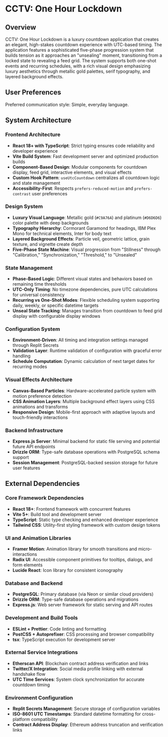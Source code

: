 # CCTV: One Hour Lockdown

## Overview

CCTV: One Hour Lockdown is a luxury countdown application that creates an elegant, high-stakes countdown experience with UTC-based timing. The application features a sophisticated five-phase progression system that builds tension as it approaches an "unsealing" moment, transitioning from a locked state to revealing a feed grid. The system supports both one-shot events and recurring schedules, with a rich visual design emphasizing luxury aesthetics through metallic gold palettes, serif typography, and layered background effects.

## User Preferences

Preferred communication style: Simple, everyday language.

## System Architecture

### Frontend Architecture
- **React 18+ with TypeScript**: Strict typing ensures code reliability and developer experience
- **Vite Build System**: Fast development server and optimized production builds
- **Component-Based Design**: Modular components for countdown display, feed grid, interactive elements, and visual effects
- **Custom Hook Pattern**: `useUtcCountdown` centralizes all countdown logic and state management
- **Accessibility-First**: Respects `prefers-reduced-motion` and `prefers-contrast` user preferences

### Design System
- **Luxury Visual Language**: Metallic gold (`#C9A76A`) and platinum (`#D6D6D6`) color palette with deep backgrounds
- **Typography Hierarchy**: Cormorant Garamond for headings, IBM Plex Mono for technical elements, Inter for body text
- **Layered Background Effects**: Particle veil, geometric lattice, grain texture, and vignette create depth
- **Five-Phase State Machine**: Visual progression from "Stillness" through "Calibration," "Synchronization," "Threshold," to "Unsealed"

### State Management
- **Phase-Based Logic**: Different visual states and behaviors based on remaining time thresholds
- **UTC-Only Timing**: No timezone dependencies, pure UTC calculations for universal consistency
- **Recurring vs One-Shot Modes**: Flexible scheduling system supporting daily, weekly, or specific datetime targets
- **Unseal State Tracking**: Manages transition from countdown to feed grid display with configurable display windows

### Configuration System
- **Environment-Driven**: All timing and integration settings managed through Replit Secrets
- **Validation Layer**: Runtime validation of configuration with graceful error handling
- **Schedule Computation**: Dynamic calculation of next target dates for recurring modes

### Visual Effects Architecture
- **Canvas-Based Particles**: Hardware-accelerated particle system with motion preference detection
- **CSS Animation Layers**: Multiple background effect layers using CSS animations and transforms
- **Responsive Design**: Mobile-first approach with adaptive layouts and touch-friendly interactions

### Backend Infrastructure
- **Express.js Server**: Minimal backend for static file serving and potential future API endpoints
- **Drizzle ORM**: Type-safe database operations with PostgreSQL schema support
- **Session Management**: PostgreSQL-backed session storage for future user features

## External Dependencies

### Core Framework Dependencies
- **React 18+**: Frontend framework with concurrent features
- **Vite 5+**: Build tool and development server
- **TypeScript**: Static type checking and enhanced developer experience
- **Tailwind CSS**: Utility-first styling framework with custom design tokens

### UI and Animation Libraries
- **Framer Motion**: Animation library for smooth transitions and micro-interactions
- **Radix UI**: Accessible component primitives for tooltips, dialogs, and form elements
- **Lucide React**: Icon library for consistent iconography

### Database and Backend
- **PostgreSQL**: Primary database (via Neon or similar cloud providers)
- **Drizzle ORM**: Type-safe database operations and migrations
- **Express.js**: Web server framework for static serving and API routes

### Development and Build Tools
- **ESLint + Prettier**: Code linting and formatting
- **PostCSS + Autoprefixer**: CSS processing and browser compatibility
- **tsx**: TypeScript execution for development server

### External Service Integrations
- **Etherscan API**: Blockchain contract address verification and links
- **Twitter/X Integration**: Social media profile linking with external handshake flow
- **UTC Time Services**: System clock synchronization for accurate countdown timing

### Environment Configuration
- **Replit Secrets Management**: Secure storage of configuration variables
- **ISO-8601 UTC Timestamps**: Standard datetime formatting for cross-platform compatibility
- **Contract Address Display**: Ethereum address truncation and verification links